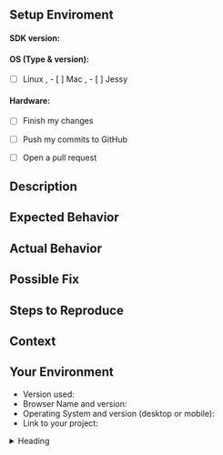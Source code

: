 <!--- Provide a general summary of the issue in the Title above -->
## Setup Enviroment 
#### SDK version: 
#### OS (Type & version): 
- [ ] Linux , - [ ] Mac , - [ ] Jessy 
#### Hardware:
- [ ] Finish my changes
- [ ] Push my commits to GitHub
- [ ] Open a pull request


## Description
<!--- Provide a more detailed introduction to the issue itself, and why you consider it to be a bug -->

## Expected Behavior
<!--- Tell us what should happen -->

## Actual Behavior
<!--- Tell us what happens instead -->

## Possible Fix
<!--- Not obligatory, but suggest a fix or reason for the bug -->

## Steps to Reproduce
<!--- Provide a link to a live example, or an unambiguous set of steps to --><!--- reproduce this bug. Include code to reproduce, if relevant -->

## Context
<!--- How has this bug affected you? What were you trying to accomplish? -->

## Your Environment
<!--- Include as many relevant details about the environment you experienced the bug in -->
* Version used:
* Browser Name and version:
* Operating System and version (desktop or mobile):
* Link to your project:

<details>
<summary>Heading</summary>
    + markdown list 1
        + nested list 1
        + nested list 2
    + markdown list 2
</details>
